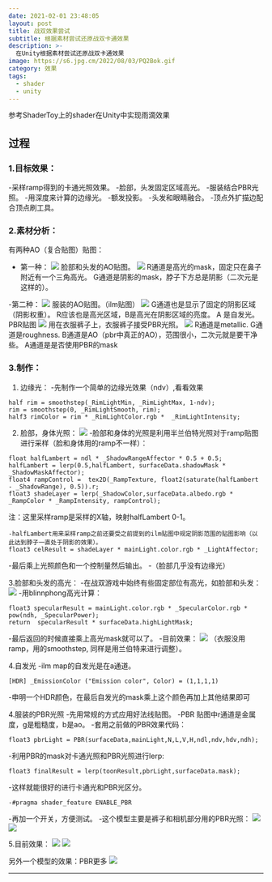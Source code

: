 ```yaml
---
date: 2021-02-01 23:48:05
layout: post
title: 战双效果尝试
subtitle: 根据素材尝试还原战双卡通效果
description: >-
  在Unity根据素材尝试还原战双卡通效果
image: https://s6.jpg.cm/2022/08/03/PQ2Bok.gif
category: 效果
tags:
  - shader
  - unity
---
```


参考ShaderToy上的shader在Unity中实现雨滴效果

## 过程

### 1.目标效果：

-采样ramp得到的卡通光照效果。
-脸部，头发固定区域高光。
-服装结合PBR光照。
-用深度来计算的边缘光。
-额发投影。
-头发和眼睛融合。
-顶点外扩描边配合顶点刷工具。


### 2.素材分析：

有两种AO（复合贴图）贴图：
- 第一种：
![](/assets/img/punishing_anime/1.png)
脸部和头发的AO贴图。
![](/assets/img/punishing_anime/2.png)
R通道是高光的mask，固定只在鼻子附近有一个三角高光。
G通道是阴影的mask，脖子下方总是阴影（二次元是这样的）。

-第二种：
![](/assets/img/punishing_anime/3.png)
服装的AO贴图。（ilm贴图）
![](/assets/img/punishing_anime/4.png)
G通道也是显示了固定的阴影区域（阴影权重）。
R应该也是高光区域，B是高光在阴影区域的亮度。
A 是自发光。
PBR贴图
![](/assets/img/punishing_anime/5.png)
用在衣服裤子上，衣服裤子接受PBR光照。
![](/assets/img/punishing_anime/6.png)
R通道是metallic.
G通道是roughness.
B通道是AO（pbr中真正的AO），范围很小，二次元就是要干净些。
A通道是是否使用PBR的mask

### 3.制作：
1. 边缘光：
-先制作一个简单的边缘光效果（ndv）,看看效果
```
half rim = smoothstep(_RimLightMin, _RimLightMax, 1-ndv);
rim = smoothstep(0, _RimLightSmooth, rim);
half3 rimColor = rim * _RimLightColor.rgb *  _RimLightIntensity;
```

2. 脸部，身体光照：
![](/assets/img/punishing_anime/7.png)
-脸部和身体的光照是利用半兰伯特光照对于ramp贴图进行采样（脸和身体用的ramp不一样）：
```
float halfLambert = ndl * _ShadowRangeAffector * 0.5 + 0.5;
halfLambert = lerp(0.5,halfLambert, surfaceData.shadowMask * _ShadowMaskAffector);
float4 rampControl =  tex2D(_RampTexture, float2(saturate(halfLambert - _ShadowRange), 0.5)).r;
float3 shadeLayer = lerp(_ShadowColor,surfaceData.albedo.rgb * _RampColor * _RampIntensity, rampControl);
```

注：这里采样ramp是采样的X轴，映射halfLambert 0-1。
```
-halfLambert用来采样ramp之前还要受之前提到的ilm贴图中规定阴影范围的贴图影响（以此达到脖子一直处于阴影的效果）。
float3 celResult = shadeLayer * mainLight.color.rgb * _LightAffector;
```

-最后乘上光照颜色和一个控制量然后输出。
-（脸部几乎没有边缘光）

3.脸部和头发的高光：
-在战双游戏中始终有些固定部位有高光，如脸部和头发：
![](/assets/img/punishing_anime/8.png)
-用blinnphong高光计算：
```
float3 specularResult = mainLight.color.rgb * _SpecularColor.rgb * pow(ndh, _SpecularPower);
return  specularResult * surfaceData.highLightMask;
```

-最后返回的时候直接乘上高光mask就可以了。
-目前效果：
![](/assets/img/punishing_anime/9.png)
（衣服没用ramp，用的smoothstep, 同样是用兰伯特来进行调整）。

4.自发光
-ilm map的自发光是在a通道。
```
[HDR] _EmissionColor ("Emission color", Color) = (1,1,1,1)
```
-申明一个HDR颜色，在最后自发光的mask乘上这个颜色再加上其他结果即可

4.服装的PBR光照
-先用常规的方式应用好法线贴图。
-PBR 贴图中r通道是金属度，g是粗糙度，b是ao。
-套用之前做的PBR效果代码：
```
float3 pbrLight = PBR(surfaceData,mainLight,N,L,V,H,ndl,ndv,hdv,ndh);
```
-利用PBR的mask对卡通光照和PBR光照进行lerp:
```
float3 finalResult = lerp(toonResult,pbrLight,surfaceData.mask);
```
-这样就能很好的进行卡通光和PBR光区分。
```
-#pragma shader_feature ENABLE_PBR
```
-再加一个开关，方便测试。
-这个模型主要是裤子和相机部分用的PBR光照：
![](/assets/img/punishing_anime/10.png)
![](/assets/img/punishing_anime/11.png)

5.目前效果：
![](/assets/img/punishing_anime/12.png)
![](/assets/img/punishing_anime/13.png)

另外一个模型的效果：PBR更多
![](/assets/img/punishing_anime/14.png)



---